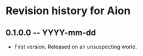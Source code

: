 # Revision history for Aion

## 0.1.0.0 -- YYYY-mm-dd

* First version. Released on an unsuspecting world.
